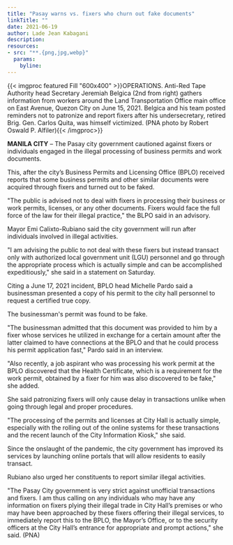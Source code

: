 ```yaml
---
title: "Pasay warns vs. fixers who churn out fake documents"
linkTitle: ""
date: 2021-06-19
author: Lade Jean Kabagani
description:
resources:
- src: "**.{png,jpg,webp}"
  params:
    byline: 
---
```

{{< imgproc featured Fill "600x400" >}}OPERATIONS. Anti-Red Tape Authority head Secretary Jeremiah Belgica (2nd from right) gathers information from workers around the Land Transportation Office main office on East Avenue, Quezon City on June 15, 2021. Belgica and his team posted reminders not to patronize and report fixers after his undersecretary, retired Brig. Gen. Carlos Quita, was himself victimized. (PNA photo by Robert Oswald P. Alfiler){{< /imgproc>}}

**MANILA CITY** –  The Pasay city government cautioned against fixers or individuals engaged in the illegal processing of business permits and work documents.

This, after the city’s Business Permits and Licensing Office (BPLO) received reports that some business permits and other similar documents were acquired through fixers and turned out to be faked.

"The public is advised not to deal with fixers in processing their business or work permits, licenses, or any other documents. Fixers would face the full force of the law for their illegal practice," the BLPO said in an advisory.

Mayor Emi Calixto-Rubiano said the city government will run after individuals involved in illegal activities.

"I am advising the public to not deal with these fixers but instead transact only with authorized local government unit (LGU) personnel and go through the appropriate process which is actually simple and can be accomplished expeditiously," she said in a statement on Saturday.

Citing a June 17, 2021 incident, BPLO head Michelle Pardo said a businessman presented a copy of his permit to the city hall personnel to request a certified true copy.

The businessman's permit was found to be fake.

"The businessman admitted that this document was provided to him by a fixer whose services he utilized in exchange for a certain amount after the latter claimed to have connections at the BPLO and that he could process his permit application fast," Pardo said in an interview.

"Also recently, a job aspirant who was processing his work permit at the BPLO discovered that the Health Certificate, which is a requirement for the work permit, obtained by a fixer for him was also discovered to be fake," she added.

She said patronizing fixers will only cause delay in transactions unlike when going through legal and proper procedures.

"The processing of the permits and licenses at City Hall is actually simple, especially with the rolling out of the online systems for these transactions and the recent launch of the City Information Kiosk," she said.

Since the onslaught of the pandemic, the city government has improved its services by launching online portals that will allow residents to easily transact.

Rubiano also urged her constituents to report similar illegal activities.

"The Pasay City government is very strict against unofficial transactions and fixers. I am thus calling on any individuals who may have any information on fixers plying their illegal trade in City Hall’s premises or who may have been approached by these fixers offering their illegal services, to immediately report this to the BPLO, the Mayor’s Office, or to the security officers at the City Hall’s entrance for appropriate and prompt actions," she said. (PNA)